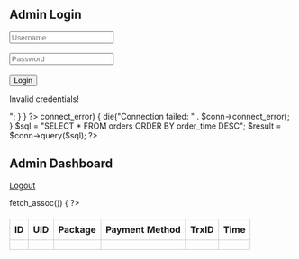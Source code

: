 <?php
session_start();
if (isset($_SESSION['admin_logged_in'])) {
  header("Location: admin_dashboard.php");
  exit();
}
?>

<!DOCTYPE html>
<html>
<head>
  <title>Admin Login</title>
</head>
<body>
  <h2>Admin Login</h2>
  <form method="POST" action="admin_login.php">
    <input type="text" name="username" placeholder="Username" required><br><br>
    <input type="password" name="password" placeholder="Password" required><br><br>
    <button type="submit">Login</button>
  </form>

  <?php
  if ($_SERVER['REQUEST_METHOD'] === 'POST') {
    $username = $_POST['username'];
    $password = $_POST['password'];

    // Replace with your desired username/password
    if ($username === 'admin' && $password === '1234') {
      $_SESSION['admin_logged_in'] = true;
      header("Location: admin_dashboard.php");
      exit();
    } else {
      echo "<p style='color:red;'>Invalid credentials!</p>";
    }
  }
  ?>
</body>
</html>


<?php
session_start();
if (!isset($_SESSION['admin_logged_in'])) {
  header("Location: admin_login.php");
  exit();
}

$conn = new mysqli("localhost", "root", "", "topupdb");

if ($conn->connect_error) {
  die("Connection failed: " . $conn->connect_error);
}

$sql = "SELECT * FROM orders ORDER BY order_time DESC";
$result = $conn->query($sql);
?>

<!DOCTYPE html>
<html>
<head>
  <title>Admin Dashboard</title>
  <style>
    table { width: 100%; border-collapse: collapse; margin-top: 20px; }
    th, td { border: 1px solid #ccc; padding: 8px; text-align: center; }
  </style>
</head>
<body>
  <h2>Admin Dashboard</h2>
  <p><a href="admin_logout.php">Logout</a></p>

  <table>
    <tr>
      <th>ID</th>
      <th>UID</th>
      <th>Package</th>
      <th>Payment Method</th>
      <th>TrxID</th>
      <th>Time</th>
    </tr>
    <?php while($row = $result->fetch_assoc()) { ?>
    <tr>
      <td><?= $row['id'] ?></td>
      <td><?= $row['uid'] ?></td>
      <td><?= $row['package'] ?></td>
      <td><?= $row['payment_method'] ?></td>
      <td><?= $row['trx_id'] ?></td>
      <td><?= $row['order_time'] ?></td>
    </tr>
    <?php } ?>
  </table>
</body>
</html>

<?php
session_start();
session_destroy();
header("Location: admin_login.php");
exit();
